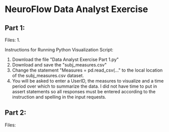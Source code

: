 # NeuroFlow Data Analyst Exercise

## Part 1:
Files:
1. 

Instructions for Running Python Visualization Script:
1. Download the file "Data Analyst Exercise Part 1.py"
2. Download and save the "subj_measures.csv"
3. Change the statement "Measures = pd.read_csv(..." to the local location of the subj_measures.csv dataset. 
4. You will be asked to enter a UserID, the measures to visualize and a time period over which to summarize the data. I did not have time to put in assert statements so all responses must be entered according to the instruction and spelling in the input requests.

## Part 2:
Files:

